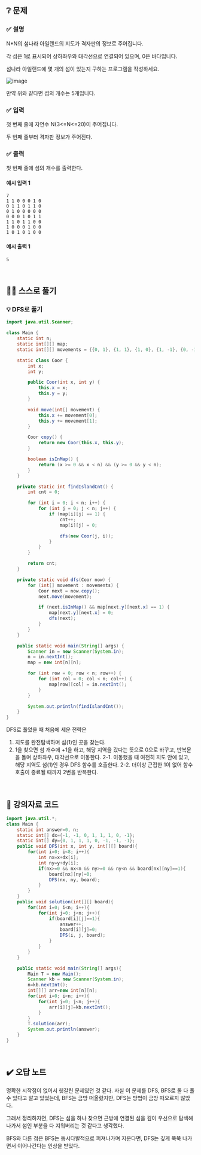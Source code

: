 ## ❔ 문제
### ✅ 설명

N*N의 섬나라 아일랜드의 지도가 격자판의 정보로 주어집니다.

각 섬은 1로 표시되어 상하좌우와 대각선으로 연결되어 있으며, 0은 바다입니다.

섬나라 아일랜드에 몇 개의 섬이 있는지 구하는 프로그램을 작성하세요.

![image](https://github.com/user-attachments/assets/eaa8c8f5-184c-41a3-b591-040490062307)

만약 위와 같다면 섬의 개수는 5개입니다.

### ✅ 입력

첫 번째 줄에 자연수 N(3<=N<=20)이 주어집니다.

두 번째 줄부터 격자판 정보가 주어진다.

### ✅ 출력

첫 번째 줄에 섬의 개수를 출력한다.

#### 예시 입력 1
```
7
1 1 0 0 0 1 0
0 1 1 0 1 1 0
0 1 0 0 0 0 0
0 0 0 1 0 1 1
1 1 0 1 1 0 0
1 0 0 0 1 0 0
1 0 1 0 1 0 0
```

#### 예시 출력 1
```
5
```

<br>

## ✍🏻 스스로 풀기

### 💡 DFS로 풀기

``` java
import java.util.Scanner;

class Main {
    static int n;
    static int[][] map;
    static int[][] movements = {{0, 1}, {1, 1}, {1, 0}, {1, -1}, {0, -1}, {-1, -1}, {-1, 0}, {-1, 1}};

    static class Coor {
        int x;
        int y;

        public Coor(int x, int y) {
            this.x = x;
            this.y = y;
        }

        void move(int[] movement) {
            this.x += movement[0];
            this.y += movement[1];
        }

        Coor copy() {
            return new Coor(this.x, this.y);
        }

        boolean isInMap() {
            return (x >= 0 && x < n) && (y >= 0 && y < n);
        }
    }

    private static int findIslandCnt() {
        int cnt = 0;

        for (int i = 0; i < n; i++) {
            for (int j = 0; j < n; j++) {
                if (map[i][j] == 1) {
                    cnt++;
                    map[i][j] = 0;

                    dfs(new Coor(j, i));
                }
            }
        }

        return cnt;
    }

    private static void dfs(Coor now) {
        for (int[] movement : movements) {
            Coor next = now.copy();
            next.move(movement);

            if (next.isInMap() && map[next.y][next.x] == 1) {
                map[next.y][next.x] = 0;
                dfs(next);
            }
        }
    }

    public static void main(String[] args) {
        Scanner in = new Scanner(System.in);
        n = in.nextInt();
        map = new int[n][n];

        for (int row = 0; row < n; row++) {
            for (int col = 0; col < n; col++) {
                map[row][col] = in.nextInt();
            }
        }

        System.out.println(findIslandCnt());
    }
}
```

DFS로 풀었을 때 처음에 세운 전략은 

1. 지도를 완전탐색하며 섬(1)인 곳을 찾는다.
2. 1을 찾으면 섬 개수에 +1을 하고, 해당 지역을 갔다는 뜻으로 0으로 바꾸고, 반복문을 돌며 상하좌우, 대각선으로 이동한다.
   2-1. 이동했을 때 여전히 지도 안에 있고, 해당 지역도 섬(1)인 경우 DFS 함수를 호출한다.
   2-2. 더이상 근접한 1이 없어 함수 호출이 종료될 때까지 2번을 반복한다.

<br>

## 📖 강의자료 코드

``` java
import java.util.*;
class Main {
	static int answer=0, n;
	static int[] dx={-1, -1, 0, 1, 1, 1, 0, -1};
	static int[] dy={0, 1, 1, 1, 0, -1, -1, -1};
	public void DFS(int x, int y, int[][] board){
		for(int i=0; i<8; i++){
			int nx=x+dx[i];
			int ny=y+dy[i];
			if(nx>=0 && nx<n && ny>=0 && ny<n && board[nx][ny]==1){
				board[nx][ny]=0;
				DFS(nx, ny, board);
			}
		}	
	}
	public void solution(int[][] board){
		for(int i=0; i<n; i++){
			for(int j=0; j<n; j++){
				if(board[i][j]==1){
					answer++;
					board[i][j]=0;
					DFS(i, j, board);
				}
			}
		}	
	}

	public static void main(String[] args){
		Main T = new Main();
		Scanner kb = new Scanner(System.in);
		n=kb.nextInt();
		int[][] arr=new int[n][n];
		for(int i=0; i<n; i++){
			for(int j=0; j<n; j++){
				arr[i][j]=kb.nextInt();
			}
		}
		T.solution(arr);
		System.out.println(answer);
	}
}
```

<br>

## ✔️ 오답 노트

명확한 시작점이 없어서 헷갈린 문제였던 것 같다. 사실 이 문제를 DFS, BFS로 둘 다 풀 수 있다고 알고 있었는데, BFS는 금방 떠올랐지만, DFS는 방법이 금방 떠오르지 않았다.


그래서 정리하자면, DFS는 섬을 하나 찾으면 근방에 연결된 섬을 깊이 우선으로 탐색해나가서 섬인 부분을 다 지워버리는 것 같다고 생각했다.

BFS와 다른 점은 BFS는 동시다발적으로 퍼져나가며 지운다면, DFS는 깊게 쭉쭉 나가면서 이어나간다는 인상을 받았다.

